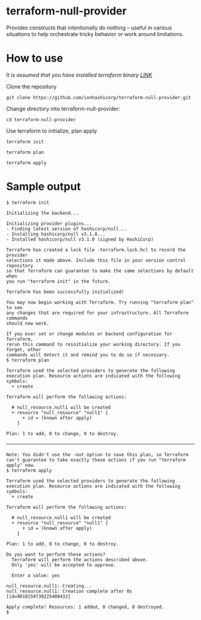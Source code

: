 # terraform-null-provider
Provides constructs that intentionally do nothing – useful in various situations to help orchestrate tricky behavior or work around limitations.

# How to use
_It is assumed that you have installed terraform binary [LINK](https://learn.hashicorp.com/tutorials/terraform/install-cli)_

Clone the repository
```
git clone https://github.com/ionhashicorp/terraform-null-provider.git
```

Change directory into terraform-null-provider:
```
cd terraform-null-provider
```

Use terraform to initialize, plan apply
```
terraform init
```
```
terraform plan
```
```
terraform apply
```

# Sample output

```
$ terraform init

Initializing the backend...

Initializing provider plugins...
- Finding latest version of hashicorp/null...
- Installing hashicorp/null v3.1.0...
- Installed hashicorp/null v3.1.0 (signed by HashiCorp)

Terraform has created a lock file .terraform.lock.hcl to record the provider
selections it made above. Include this file in your version control repository
so that Terraform can guarantee to make the same selections by default when
you run "terraform init" in the future.

Terraform has been successfully initialized!

You may now begin working with Terraform. Try running "terraform plan" to see
any changes that are required for your infrastructure. All Terraform commands
should now work.

If you ever set or change modules or backend configuration for Terraform,
rerun this command to reinitialize your working directory. If you forget, other
commands will detect it and remind you to do so if necessary.
$ terraform plan

Terraform used the selected providers to generate the following execution plan. Resource actions are indicated with the following symbols:
  + create

Terraform will perform the following actions:

  # null_resource.null1 will be created
  + resource "null_resource" "null1" {
      + id = (known after apply)
    }

Plan: 1 to add, 0 to change, 0 to destroy.

───────────────────────────────────────────────────────────────────────────────────────────────────────────────────────────────────────────────────────────────────────────────────

Note: You didn't use the -out option to save this plan, so Terraform can't guarantee to take exactly these actions if you run "terraform apply" now.
$ terraform apply

Terraform used the selected providers to generate the following execution plan. Resource actions are indicated with the following symbols:
  + create

Terraform will perform the following actions:

  # null_resource.null1 will be created
  + resource "null_resource" "null1" {
      + id = (known after apply)
    }

Plan: 1 to add, 0 to change, 0 to destroy.

Do you want to perform these actions?
  Terraform will perform the actions described above.
  Only 'yes' will be accepted to approve.

  Enter a value: yes

null_resource.null1: Creating...
null_resource.null1: Creation complete after 0s [id=9010159739225408433]

Apply complete! Resources: 1 added, 0 changed, 0 destroyed.
$
```
